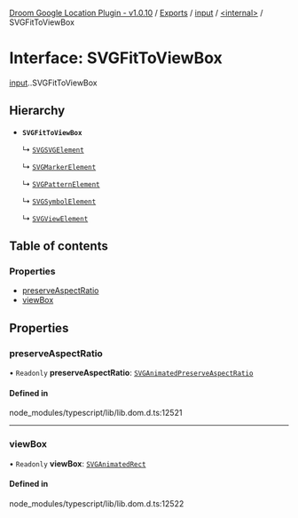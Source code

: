 [Droom Google Location Plugin - v1.0.10](../README.md) / [Exports](../modules.md) / [input](../modules/input.md) / [<internal\>](../modules/input._internal_.md) / SVGFitToViewBox

# Interface: SVGFitToViewBox

[input](../modules/input.md).[<internal>](../modules/input._internal_.md).SVGFitToViewBox

## Hierarchy

- **`SVGFitToViewBox`**

  ↳ [`SVGSVGElement`](input._internal_.SVGSVGElement.md)

  ↳ [`SVGMarkerElement`](input._internal_.SVGMarkerElement.md)

  ↳ [`SVGPatternElement`](input._internal_.SVGPatternElement.md)

  ↳ [`SVGSymbolElement`](input._internal_.SVGSymbolElement.md)

  ↳ [`SVGViewElement`](input._internal_.SVGViewElement.md)

## Table of contents

### Properties

- [preserveAspectRatio](input._internal_.SVGFitToViewBox.md#preserveaspectratio)
- [viewBox](input._internal_.SVGFitToViewBox.md#viewbox)

## Properties

### preserveAspectRatio

• `Readonly` **preserveAspectRatio**: [`SVGAnimatedPreserveAspectRatio`](../modules/input._internal_.md#svganimatedpreserveaspectratio)

#### Defined in

node_modules/typescript/lib/lib.dom.d.ts:12521

___

### viewBox

• `Readonly` **viewBox**: [`SVGAnimatedRect`](../modules/input._internal_.md#svganimatedrect)

#### Defined in

node_modules/typescript/lib/lib.dom.d.ts:12522
